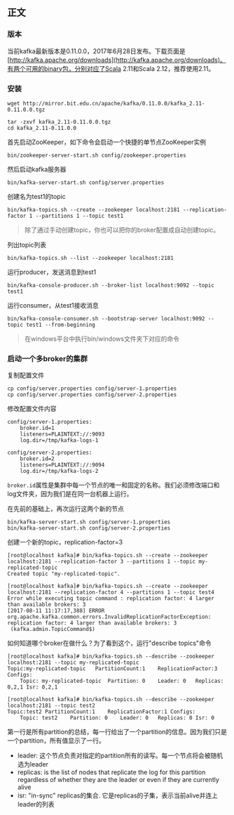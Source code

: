 ## 正文

### 版本

当前kafka最新版本是0.11.0.0，2017年6月28日发布。下载页面是[http://kafka.apache.org/downloads](http://kafka.apache.org/downloads)。有两个可用的binary包，分别对应了Scala 2.11和Scala 2.12，推荐使用2.11。

### 安装

```
wget http://mirror.bit.edu.cn/apache/kafka/0.11.0.0/kafka_2.11-0.11.0.0.tgz

tar -zxvf kafka_2.11-0.11.0.0.tgz
cd kafka_2.11-0.11.0.0
```

首先启动ZooKeeper，如下命令会启动一个快捷的单节点ZooKeeper实例

```
bin/zookeeper-server-start.sh config/zookeeper.properties
```

然后启动kafka服务器

```
bin/kafka-server-start.sh config/server.properties
```

创建名为test1的topic

```
bin/kafka-topics.sh --create --zookeeper localhost:2181 --replication-factor 1 --partitions 1 --topic test1
```

> 除了通过手动创建topic，你也可以把你的broker配置成自动创建topic。

列出topic列表

```
bin/kafka-topics.sh --list --zookeeper localhost:2181
```

运行producer，发送消息到test1

```
bin/kafka-console-producer.sh --broker-list localhost:9092 --topic test1
```

运行consumer，从test1接收消息

```
bin/kafka-console-consumer.sh --bootstrap-server localhost:9092 --topic test1 --from-beginning
```

> 在windows平台中执行bin/windows文件夹下对应的命令

### 启动一个多broker的集群

复制配置文件

```
cp config/server.properties config/server-1.properties
cp config/server.properties config/server-2.properties
```

修改配置文件内容

```
config/server-1.properties:
	broker.id=1
	listeners=PLAINTEXT://:9093
	log.dir=/tmp/kafka-logs-1
 
config/server-2.properties:
	broker.id=2
	listeners=PLAINTEXT://:9094
	log.dir=/tmp/kafka-logs-2
```

`broker.id`属性是集群中每一个节点的唯一和固定的名称。我们必须修改端口和log文件夹，因为我们是在同一台机器上运行。

在先前的基础上，再次运行这两个新的节点

```
bin/kafka-server-start.sh config/server-1.properties
bin/kafka-server-start.sh config/server-2.properties
```

创建一个新的topic，replication-factor=3

```
[root@localhost kafka]# bin/kafka-topics.sh --create --zookeeper localhost:2181 --replication-factor 3 --partitions 1 --topic my-replicated-topic
Created topic "my-replicated-topic".

[root@localhost kafka]# bin/kafka-topics.sh --create --zookeeper localhost:2181 --replication-factor 4 --partitions 1 --topic test4
Error while executing topic command : replication factor: 4 larger than available brokers: 3
[2017-08-11 11:17:17,388] ERROR org.apache.kafka.common.errors.InvalidReplicationFactorException: replication factor: 4 larger than available brokers: 3
 (kafka.admin.TopicCommand$)
```

如何知道哪个broker在做什么？为了看到这个，运行"describe topics"命令

```
[root@localhost kafka]# bin/kafka-topics.sh --describe --zookeeper localhost:2181 --topic my-replicated-topic
Topic:my-replicated-topic	PartitionCount:1	ReplicationFactor:3	Configs:
	Topic: my-replicated-topic	Partition: 0	Leader: 0	Replicas: 0,2,1	Isr: 0,2,1

[root@localhost kafka]# bin/kafka-topics.sh --describe --zookeeper localhost:2181 --topic test2
Topic:test2	PartitionCount:1	ReplicationFactor:1	Configs:
	Topic: test2	Partition: 0	Leader: 0	Replicas: 0	Isr: 0
```

第一行是所有partition的总结，每一行给出了一个partition的信息。因为我们只是一个partition，所有值显示了一行。

- leader: 这个节点负责对指定的partition所有的读写。每一个节点将会被随机选为leader
- replicas: is the list of nodes that replicate the log for this partition regardless of whether they are the leader or even if they are currently alive
- isr: "in-sync" replicas的集合. 它是replicas的子集，表示当前alive并连上leader的列表